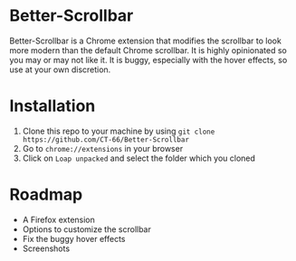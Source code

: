 # Better-Scrollbar
Better-Scrollbar is a Chrome extension that modifies the scrollbar to look more modern than the default Chrome scrollbar. It is highly opinionated so you may or may not like it. It is buggy, especially with the hover effects, so use at your own discretion.

# Installation
1. Clone this repo to your machine by using `git clone https://github.com/CT-66/Better-Scrollbar`
2. Go to `chrome://extensions` in your browser
3. Click on `Loap unpacked` and select the folder which you cloned

# Roadmap
- A Firefox extension
- Options to customize the scrollbar
- Fix the buggy hover effects
- Screenshots
